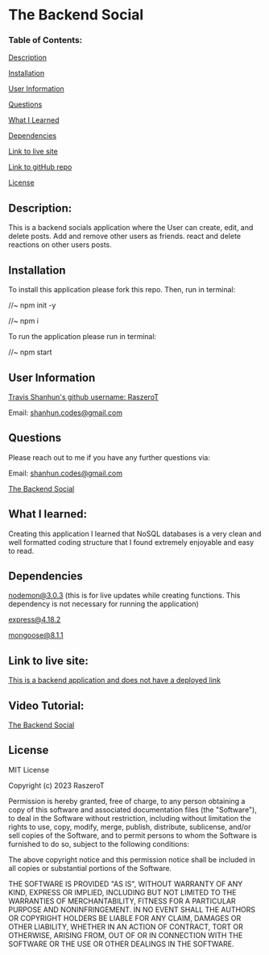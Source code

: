 

# The Backend Social

### Table of Contents:

[Description](#description)

[Installation](#installation)

[User Information](#user-information)

[Questions](#questions)

[What I Learned](#what-i-learned)

[Dependencies](#dependencies)

[Link to live site](#link-to-live-site)

[Link to gitHub repo](#link-to-github-repository)

[License](#license)

## Description:

This is a backend socials application where the User can create, edit, and delete posts. Add and remove other users as friends. react and delete reactions on other users posts.

## Installation

To install this application please fork this repo. Then, run in terminal:

//~ npm init -y

//~ npm i

To run the application please run in terminal: 

//~ npm start

## User Information

<a href='https://github.com/RaszeroT'> Travis Shanhun's github username: RaszeroT</a>

Email: shanhun.codes@gmail.com

## Questions

Please reach out to me if you have any further questions via:

Email: shanhun.codes@gmail.com

<a href='https://github.com/RaszeroT/my-punny-backend-socials'>The Backend Social</a>

## What I learned:

Creating this application I learned that NoSQL databases is a very clean and well formatted coding structure that I found extremely enjoyable and easy to read.

## Dependencies

nodemon@3.0.3 (this is for live updates while creating functions. This dependency is not necessary for running the application)

express@4.18.2

mongoose@8.1.1

## Link to live site:

<a href="">This is a backend application and does not have a deployed link</a>

## Video Tutorial:

<a href='https://drive.google.com/file/d/1hbH0Zgaf6jifOce0H0kGZyiqy4MTUSWI/view'>The Backend Social</a>

## License

MIT License

Copyright (c) 2023 RaszeroT

Permission is hereby granted, free of charge, to any person obtaining a copy
of this software and associated documentation files (the "Software"), to deal
in the Software without restriction, including without limitation the rights
to use, copy, modify, merge, publish, distribute, sublicense, and/or sell
copies of the Software, and to permit persons to whom the Software is
furnished to do so, subject to the following conditions:

The above copyright notice and this permission notice shall be included in all
copies or substantial portions of the Software.

THE SOFTWARE IS PROVIDED "AS IS", WITHOUT WARRANTY OF ANY KIND, EXPRESS OR
IMPLIED, INCLUDING BUT NOT LIMITED TO THE WARRANTIES OF MERCHANTABILITY,
FITNESS FOR A PARTICULAR PURPOSE AND NONINFRINGEMENT. IN NO EVENT SHALL THE
AUTHORS OR COPYRIGHT HOLDERS BE LIABLE FOR ANY CLAIM, DAMAGES OR OTHER
LIABILITY, WHETHER IN AN ACTION OF CONTRACT, TORT OR OTHERWISE, ARISING FROM,
OUT OF OR IN CONNECTION WITH THE SOFTWARE OR THE USE OR OTHER DEALINGS IN THE
SOFTWARE.